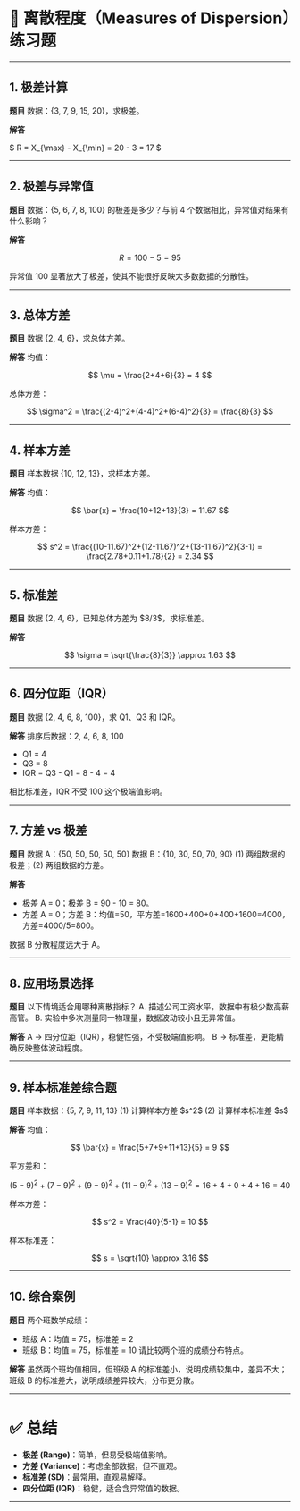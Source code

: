 
# 📘 离散程度（Measures of Dispersion）练习题

---

## 1. 极差计算

**题目**
数据：{3, 7, 9, 15, 20}，求极差。

**解答**

$
R = X_{\max} - X_{\min} = 20 - 3 = 17
$

---

## 2. 极差与异常值

**题目**
数据：{5, 6, 7, 8, 100} 的极差是多少？与前 4 个数据相比，异常值对结果有什么影响？

**解答**

$$
R = 100 - 5 = 95
$$

异常值 100 显著放大了极差，使其不能很好反映大多数数据的分散性。

---

## 3. 总体方差

**题目**
数据 {2, 4, 6}，求总体方差。

**解答**
均值：

$$
\mu = \frac{2+4+6}{3} = 4
$$

总体方差：

$$
\sigma^2 = \frac{(2-4)^2+(4-4)^2+(6-4)^2}{3} = \frac{8}{3}
$$

---

## 4. 样本方差

**题目**
样本数据 {10, 12, 13}，求样本方差。

**解答**
均值：

$$
\bar{x} = \frac{10+12+13}{3} = 11.67
$$

样本方差：

$$
s^2 = \frac{(10-11.67)^2+(12-11.67)^2+(13-11.67)^2}{3-1}
= \frac{2.78+0.11+1.78}{2} = 2.34
$$

---

## 5. 标准差

**题目**
数据 {2, 4, 6}，已知总体方差为 \$8/3\$，求标准差。

**解答**

$$
\sigma = \sqrt{\frac{8}{3}} \approx 1.63
$$

---

## 6. 四分位距（IQR）

**题目**
数据 {2, 4, 6, 8, 100}，求 Q1、Q3 和 IQR。

**解答**
排序后数据：2, 4, 6, 8, 100

* Q1 = 4
* Q3 = 8
* IQR = Q3 - Q1 = 8 - 4 = 4

相比标准差，IQR 不受 100 这个极端值影响。

---

## 7. 方差 vs 极差

**题目**
数据 A：{50, 50, 50, 50, 50}
数据 B：{10, 30, 50, 70, 90}
(1) 两组数据的极差；(2) 两组数据的方差。

**解答**

* 极差 A = 0；极差 B = 90 - 10 = 80。
* 方差 A = 0；方差 B：均值=50，平方差=1600+400+0+400+1600=4000，方差=4000/5=800。

数据 B 分散程度远大于 A。

---

## 8. 应用场景选择

**题目**
以下情境适合用哪种离散指标？
A. 描述公司工资水平，数据中有极少数高薪高管。
B. 实验中多次测量同一物理量，数据波动较小且无异常值。

**解答**
A → 四分位距（IQR），稳健性强，不受极端值影响。
B → 标准差，更能精确反映整体波动程度。

---

## 9. 样本标准差综合题

**题目**
样本数据：{5, 7, 9, 11, 13}
(1) 计算样本方差 \$s^2\$
(2) 计算样本标准差 \$s\$

**解答**
均值：

$$
\bar{x} = \frac{5+7+9+11+13}{5} = 9
$$

平方差和：

$$
(5-9)^2+(7-9)^2+(9-9)^2+(11-9)^2+(13-9)^2 = 16+4+0+4+16=40
$$

样本方差：

$$
s^2 = \frac{40}{5-1} = 10
$$

样本标准差：

$$
s = \sqrt{10} \approx 3.16
$$

---

## 10. 综合案例

**题目**
两个班数学成绩：

* 班级 A：均值 = 75，标准差 = 2
* 班级 B：均值 = 75，标准差 = 10
  请比较两个班的成绩分布特点。

**解答**
虽然两个班均值相同，但班级 A 的标准差小，说明成绩较集中，差异不大；班级 B 的标准差大，说明成绩差异较大，分布更分散。

---

# ✅ 总结

* **极差 (Range)**：简单，但易受极端值影响。
* **方差 (Variance)**：考虑全部数据，但不直观。
* **标准差 (SD)**：最常用，直观易解释。
* **四分位距 (IQR)**：稳健，适合含异常值的数据。

---


